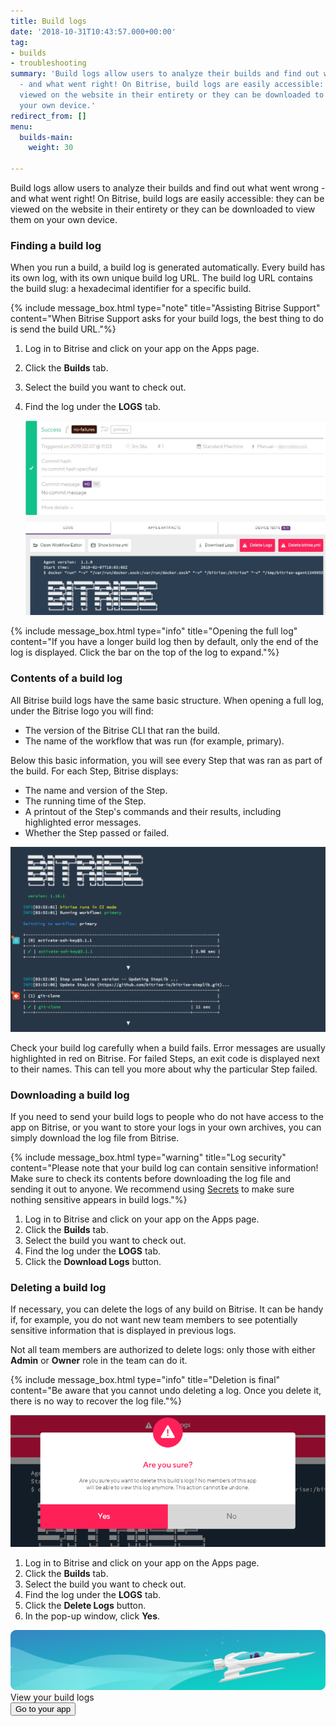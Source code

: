 ```yaml
---
title: Build logs
date: '2018-10-31T10:43:57.000+00:00'
tag:
- builds
- troubleshooting
summary: 'Build logs allow users to analyze their builds and find out what went wrong
  - and what went right! On Bitrise, build logs are easily accessible: they can be
  viewed on the website in their entirety or they can be downloaded to view them on
  your own device.'
redirect_from: []
menu:
  builds-main:
    weight: 30

---
```

Build logs allow users to analyze their builds and find out what went wrong - and what went right! On Bitrise, build logs are easily accessible: they can be viewed on the website in their entirety or they can be downloaded to view them on your own device.

### Finding a build log

When you run a build, a build log is generated automatically. Every build has its own log, with its own unique build log URL. The build log URL contains the build slug: a hexadecimal identifier for a specific build.

{% include message_box.html type="note" title="Assisting Bitrise Support" content="When Bitrise Support asks for your build logs, the best thing to do is send the build URL."%}

1. Log in to Bitrise and click on your app on the Apps page.
2. Click the **Builds** tab.
3. Select the build you want to check out.
4. Find the log under the **LOGS** tab.

   ![](/img/logs.jpg)

{% include message_box.html type="info" title="Opening the full log" content="If you have a longer build log then by default, only the end of the log is displayed. Click the bar on the top of the log to expand."%}

### Contents of a build log

All Bitrise build logs have the same basic structure. When opening a full log, under the Bitrise logo you will find:

* The version of the Bitrise CLI that ran the build.
* The name of the workflow that was run (for example, primary).

Below this basic information, you will see every Step that was ran as part of the build. For each Step, Bitrise displays:

* The name and version of the Step.
* The running time of the Step.
* A printout of the Step's commands and their results, including highlighted error messages.
* Whether the Step passed or failed.

![](/img/log-start.png)

Check your build log carefully when a build fails. Error messages are usually highlighted in red on Bitrise. For failed Steps, an exit code is displayed next to their names. This can tell you more about why the particular Step failed.

### Downloading a build log

If you need to send your build logs to people who do not have access to the app on Bitrise, or you want to store your logs in your own archives, you can simply download the log file from Bitrise.

{% include message_box.html type="warning" title="Log security" content="Please note that your build log can contain sensitive information! Make sure to check its contents before downloading the log file and sending it out to anyone. We recommend using [Secrets](https://devcenter.bitrise.io/builds/env-vars-secret-env-vars/#about-secrets) to make sure nothing sensitive appears in build logs."%}

1. Log in to Bitrise and click on your app on the Apps page.
2. Click the **Builds** tab.
3. Select the build you want to check out.
4. Find the log under the **LOGS** tab.
5. Click the **Download Logs** button.

### Deleting a build log

If necessary, you can delete the logs of any build on Bitrise. It can be handy if, for example, you do not want new team members to see potentially sensitive information that is displayed in previous logs.

Not all team members are authorized to delete logs: only those with either **Admin** or **Owner** role in the team can do it.

{% include message_box.html type="info" title="Deletion is final" content="Be aware that you cannot undo deleting a log. Once you delete it, there is no way to recover the log file."%}

![](/img/build-logs-are-you-sure-1.png)

1. Log in to Bitrise and click on your app on the Apps page.
2. Click the **Builds** tab.
3. Select the build you want to check out.
4. Find the log under the **LOGS** tab.
5. Click the **Delete Logs** button.
6. In the pop-up window, click **Yes**.

<div class="banner">
	<img src="/assets/images/banner-bg-888x170.png" style="border: none;">
	<div class="deploy-text">View your build logs</div>
	<a target="_blank" href="https://app.bitrise.io/dashboard/builds"><button class="button">Go to your app</button></a>
</div>
